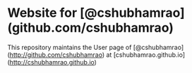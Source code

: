 Website for [@cshubhamrao] (github.com/cshubhamrao)
=====================
This repository maintains the User page of [@cshubhamrao] (http://github.com/cshubhamrao) at [cshubhamrao.github.io] (http://cshubhamrao.github.io)
